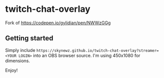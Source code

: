 # twitch-chat-overlay
Fork of https://codepen.io/gylidian/pen/NWWzGGg

## Getting started

Simply include `https://skynewz.github.io/twitch-chat-overlay?streamer=<YOUR LOGIN>` into an OBS browser source. I'm using 450x1080 for dimensions.

Enjoy!
